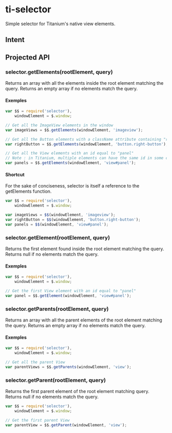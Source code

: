 # ti-selector

Simple selector for Titanium's native view elements.

## Intent

## Projected API

### selector.getElements(rootElement, query)

Returns an array with all the elements inside the root element matching the query.
Returns an empty array if no elements match the query.

#### Exemples

```js
var $$ = require('selector'),
    windowElement = $.window;

// Get all the ImageView elements in the window
var imageViews = $$.getElements(windowElement, 'imageview');

// Get all the Button elements with a className attribute containing "right-button"
var rightButton = $$.getElements(windowElement, 'button.right-button');

// Get all the View elements with an id equal to "panel"
// Note : in Titanium, multiple elements can have the same id in some circumstances
var panels = $$.getElements(windowElement, 'view#panel');
```

#### Shortcut

For the sake of conciseness, selector is itself a reference to the getElements function.

```js
var $$ = require('selector'),
    windowElement = $.window;

var imageViews = $$(windowElement, 'imageview');
var rightButton = $$(windowElement, 'button.right-button');
var panels = $$(windowElement, 'view#panel');
```

### selector.getElement(rootElement, query)

Returns the first element found inside the root element matching the query.
Returns null if no elements match the query.

#### Exemples

```js
var $$ = require('selector'),
    windowElement = $.window;

// Get the first View element with an id equal to "panel"
var panel = $$.getElement(windowElement, 'view#panel');
```

### selector.getParents(rootElement, query)

Returns an array with all the parent elements of the root element matching the query.
Returns an empty array if no elements match the query.

#### Exemples

```js
var $$ = require('selector'),
    windowElement = $.window;

// Get all the parent View
var parentViews = $$.getParents(windowElement, 'view');
```

### selector.getParent(rootElement, query)

Returns the first parent element of the root element matching query.
Returns null if no elements match the query.

```js
var $$ = require('selector'),
    windowElement = $.window;

// Get the first parent View
var parentView = $$.getParent(windowElement, 'view');
```
